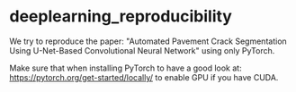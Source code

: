# deeplearning_reproducibility

We try to reproduce the paper: "Automated Pavement Crack Segmentation Using U-Net-Based Convolutional Neural Network" using only PyTorch.

Make sure that when installing PyTorch to have a good look at:
https://pytorch.org/get-started/locally/ to enable GPU if you have CUDA.